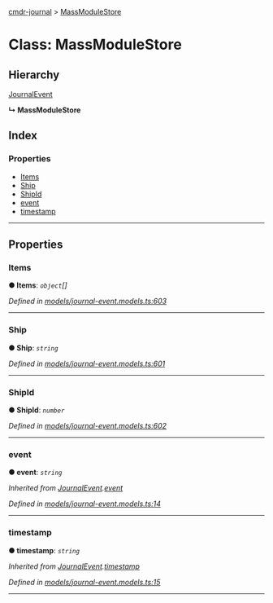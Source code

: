 [cmdr-journal](../README.md) > [MassModuleStore](../classes/massmodulestore.md)



# Class: MassModuleStore

## Hierarchy


 [JournalEvent](journalevent.md)

**↳ MassModuleStore**







## Index

### Properties

* [Items](massmodulestore.md#items)
* [Ship](massmodulestore.md#ship)
* [ShipId](massmodulestore.md#shipid)
* [event](massmodulestore.md#event)
* [timestamp](massmodulestore.md#timestamp)



---
## Properties
<a id="items"></a>

###  Items

**●  Items**:  *`object`[]* 

*Defined in [models/journal-event.models.ts:603](https://github.com/chrisbruford/cmdr-journal/blob/0588b1f/src/models/journal-event.models.ts#L603)*





___

<a id="ship"></a>

###  Ship

**●  Ship**:  *`string`* 

*Defined in [models/journal-event.models.ts:601](https://github.com/chrisbruford/cmdr-journal/blob/0588b1f/src/models/journal-event.models.ts#L601)*





___

<a id="shipid"></a>

###  ShipId

**●  ShipId**:  *`number`* 

*Defined in [models/journal-event.models.ts:602](https://github.com/chrisbruford/cmdr-journal/blob/0588b1f/src/models/journal-event.models.ts#L602)*





___

<a id="event"></a>

###  event

**●  event**:  *`string`* 

*Inherited from [JournalEvent](journalevent.md).[event](journalevent.md#event)*

*Defined in [models/journal-event.models.ts:14](https://github.com/chrisbruford/cmdr-journal/blob/0588b1f/src/models/journal-event.models.ts#L14)*





___

<a id="timestamp"></a>

###  timestamp

**●  timestamp**:  *`string`* 

*Inherited from [JournalEvent](journalevent.md).[timestamp](journalevent.md#timestamp)*

*Defined in [models/journal-event.models.ts:15](https://github.com/chrisbruford/cmdr-journal/blob/0588b1f/src/models/journal-event.models.ts#L15)*





___


